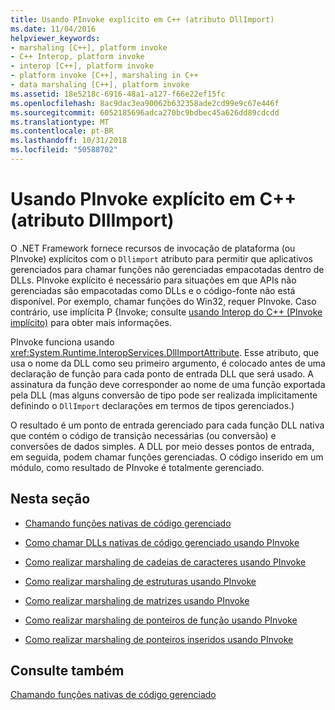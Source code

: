 ```yaml
---
title: Usando PInvoke explícito em C++ (atributo DllImport)
ms.date: 11/04/2016
helpviewer_keywords:
- marshaling [C++], platform invoke
- C++ Interop, platform invoke
- interop [C++], platform invoke
- platform invoke [C++], marshaling in C++
- data marshaling [C++], platform invoke
ms.assetid: 18e5218c-6916-48a1-a127-f66e22ef15fc
ms.openlocfilehash: 8ac9dac3ea90062b632358ade2cd99e9c67e446f
ms.sourcegitcommit: 6052185696adca270bc9bdbec45a626dd89cdcdd
ms.translationtype: MT
ms.contentlocale: pt-BR
ms.lasthandoff: 10/31/2018
ms.locfileid: "50588702"
---
```

# <a name="using-explicit-pinvoke-in-c-dllimport-attribute"></a>Usando PInvoke explícito em C++ (atributo DllImport)

O .NET Framework fornece recursos de invocação de plataforma (ou PInvoke) explícitos com o `Dllimport` atributo para permitir que aplicativos gerenciados para chamar funções não gerenciadas empacotadas dentro de DLLs. PInvoke explícito é necessário para situações em que APIs não gerenciadas são empacotadas como DLLs e o código-fonte não está disponível. Por exemplo, chamar funções do Win32, requer PInvoke. Caso contrário, use implícita P {Invoke; consulte [usando Interop do C++ (PInvoke implícito)](../dotnet/using-cpp-interop-implicit-pinvoke.md) para obter mais informações.

PInvoke funciona usando <xref:System.Runtime.InteropServices.DllImportAttribute>. Esse atributo, que usa o nome da DLL como seu primeiro argumento, é colocado antes de uma declaração de função para cada ponto de entrada DLL que será usado. A assinatura da função deve corresponder ao nome de uma função exportada pela DLL (mas alguns conversão de tipo pode ser realizada implicitamente definindo o `DllImport` declarações em termos de tipos gerenciados.)

O resultado é um ponto de entrada gerenciado para cada função DLL nativa que contém o código de transição necessárias (ou conversão) e conversões de dados simples. A DLL por meio desses pontos de entrada, em seguida, podem chamar funções gerenciadas. O código inserido em um módulo, como resultado de PInvoke é totalmente gerenciado.

## <a name="in-this-section"></a>Nesta seção

- [Chamando funções nativas de código gerenciado](../dotnet/calling-native-functions-from-managed-code.md)

- [Como chamar DLLs nativas de código gerenciado usando PInvoke](../dotnet/how-to-call-native-dlls-from-managed-code-using-pinvoke.md)

- [Como realizar marshaling de cadeias de caracteres usando PInvoke](../dotnet/how-to-marshal-strings-using-pinvoke.md)

- [Como realizar marshaling de estruturas usando PInvoke](../dotnet/how-to-marshal-structures-using-pinvoke.md)

- [Como realizar marshaling de matrizes usando PInvoke](../dotnet/how-to-marshal-arrays-using-pinvoke.md)

- [Como realizar marshaling de ponteiros de função usando PInvoke](../dotnet/how-to-marshal-function-pointers-using-pinvoke.md)

- [Como realizar marshaling de ponteiros inseridos usando PInvoke](../dotnet/how-to-marshal-embedded-pointers-using-pinvoke.md)

## <a name="see-also"></a>Consulte também

[Chamando funções nativas de código gerenciado](../dotnet/calling-native-functions-from-managed-code.md)